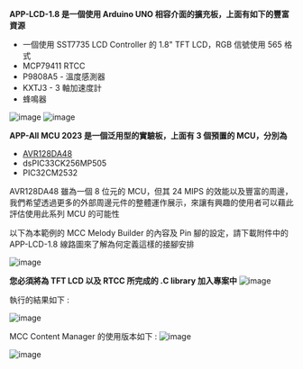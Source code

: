 **APP-LCD-1.8 是一個使用 Arduino UNO 相容介面的擴充板，上面有如下的豐富資源**
-   一個使用 SST7735 LCD Controller 的 1.8" TFT LCD，RGB 信號使用 565 格式
-   MCP79411 RTCC
-   P9808A5 - 溫度感測器
-   KXTJ3 - 3 軸加速度計
-   蜂鳴器

![image](https://github.com/CalvinHoMicrochip/APP-LCD-1.8-TFT-and-RTCC/assets/20454551/bd8e60d1-f85f-4493-b57f-d4cd97d76b33)
![image](https://github.com/CalvinHoMicrochip/APP-LCD-1.8-TFT-and-RTCC/assets/20454551/5bf582f5-9aea-48e8-8c38-97f0e2bca427)

**APP-All MCU 2023 是一個泛用型的實驗板，上面有 3 個預置的 MCU，分別為**
-  [AVR128DA48](https://www.microchip.com/en-us/product/AVR128DA48)
-  dsPIC33CK256MP505
-  PIC32CM2532

AVR128DA48 雖為一個 8 位元的 MCU，但其 24 MIPS 的效能以及豐富的周邊，我們希望透過更多的外部周邊元件的整體運作展示，來讓有興趣的使用者可以藉此評估使用此系列 MCU 的可能性

以下為本範例的 MCC Melody Builder 的內容及 Pin 腳的設定，請下載附件中的 APP-LCD-1.8 線路圖來了解為何定義這樣的接腳安排

![image](https://github.com/CalvinHoMicrochip/APP-LCD-1.8-TFT-and-RTCC/assets/20454551/ae137553-7a51-4cd6-91fb-cc62cc92cd0a)

**您必須將為 TFT LCD 以及 RTCC 所完成的 .C library 加入專案中**
![image](https://github.com/CalvinHoMicrochip/APP-LCD-1.8-TFT-and-RTCC/assets/20454551/1bf5e03a-bb20-435e-963d-aa798767de68)

執行的結果如下 : 

![image](https://github.com/CalvinHoMicrochip/APP-LCD-1.8-TFT-and-RTCC/assets/20454551/dae7b1f6-f2e3-4809-802d-110a138da2a5)

MCC Content Manager 的使用版本如下 :
![image](https://github.com/CalvinHoMicrochip/APP-LCD-1.8-TFT-and-RTCC/assets/20454551/354f3c7f-e1c2-4ea2-8aff-bc1090f8a3b6)

![image](https://github.com/CalvinHoMicrochip/APP-LCD-1.8-TFT-and-RTCC/assets/20454551/34a7a3a6-dbd6-46eb-8a27-1391da4a74b3)




